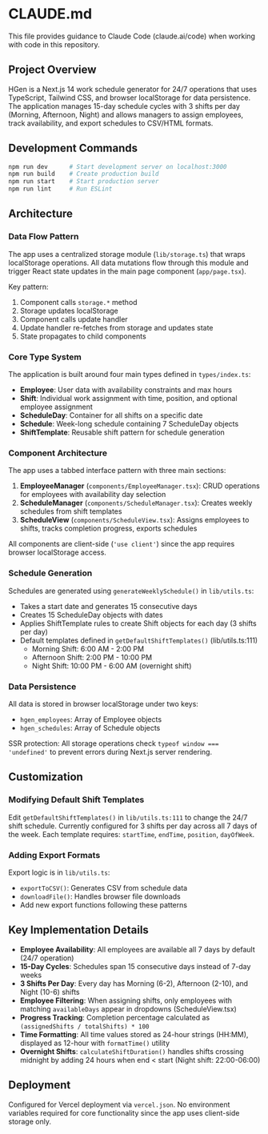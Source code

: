 # CLAUDE.md

This file provides guidance to Claude Code (claude.ai/code) when working with code in this repository.

## Project Overview

HGen is a Next.js 14 work schedule generator for 24/7 operations that uses TypeScript, Tailwind CSS, and browser localStorage for data persistence. The application manages 15-day schedule cycles with 3 shifts per day (Morning, Afternoon, Night) and allows managers to assign employees, track availability, and export schedules to CSV/HTML formats.

## Development Commands

```bash
npm run dev      # Start development server on localhost:3000
npm run build    # Create production build
npm run start    # Start production server
npm run lint     # Run ESLint
```

## Architecture

### Data Flow Pattern
The app uses a centralized storage module (`lib/storage.ts`) that wraps localStorage operations. All data mutations flow through this module and trigger React state updates in the main page component (`app/page.tsx`).

Key pattern:
1. Component calls `storage.*` method
2. Storage updates localStorage
3. Component calls update handler
4. Update handler re-fetches from storage and updates state
5. State propagates to child components

### Core Type System

The application is built around four main types defined in `types/index.ts`:

- **Employee**: User data with availability constraints and max hours
- **Shift**: Individual work assignment with time, position, and optional employee assignment
- **ScheduleDay**: Container for all shifts on a specific date
- **Schedule**: Week-long schedule containing 7 ScheduleDay objects
- **ShiftTemplate**: Reusable shift pattern for schedule generation

### Component Architecture

The app uses a tabbed interface pattern with three main sections:

1. **EmployeeManager** (`components/EmployeeManager.tsx`): CRUD operations for employees with availability day selection
2. **ScheduleManager** (`components/ScheduleManager.tsx`): Creates weekly schedules from shift templates
3. **ScheduleView** (`components/ScheduleView.tsx`): Assigns employees to shifts, tracks completion progress, exports schedules

All components are client-side (`'use client'`) since the app requires browser localStorage access.

### Schedule Generation

Schedules are generated using `generateWeeklySchedule()` in `lib/utils.ts`:
- Takes a start date and generates 15 consecutive days
- Creates 15 ScheduleDay objects with dates
- Applies ShiftTemplate rules to create Shift objects for each day (3 shifts per day)
- Default templates defined in `getDefaultShiftTemplates()` (lib/utils.ts:111)
  - Morning Shift: 6:00 AM - 2:00 PM
  - Afternoon Shift: 2:00 PM - 10:00 PM
  - Night Shift: 10:00 PM - 6:00 AM (overnight shift)

### Data Persistence

All data is stored in browser localStorage under two keys:
- `hgen_employees`: Array of Employee objects
- `hgen_schedules`: Array of Schedule objects

SSR protection: All storage operations check `typeof window === 'undefined'` to prevent errors during Next.js server rendering.

## Customization

### Modifying Default Shift Templates
Edit `getDefaultShiftTemplates()` in `lib/utils.ts:111` to change the 24/7 shift schedule. Currently configured for 3 shifts per day across all 7 days of the week. Each template requires: `startTime`, `endTime`, `position`, `dayOfWeek`.

### Adding Export Formats
Export logic is in `lib/utils.ts`:
- `exportToCSV()`: Generates CSV from schedule data
- `downloadFile()`: Handles browser file downloads
- Add new export functions following these patterns

## Key Implementation Details

- **Employee Availability**: All employees are available all 7 days by default (24/7 operation)
- **15-Day Cycles**: Schedules span 15 consecutive days instead of 7-day weeks
- **3 Shifts Per Day**: Every day has Morning (6-2), Afternoon (2-10), and Night (10-6) shifts
- **Employee Filtering**: When assigning shifts, only employees with matching `availableDays` appear in dropdowns (ScheduleView.tsx)
- **Progress Tracking**: Completion percentage calculated as `(assignedShifts / totalShifts) * 100`
- **Time Formatting**: All time values stored as 24-hour strings (HH:MM), displayed as 12-hour with `formatTime()` utility
- **Overnight Shifts**: `calculateShiftDuration()` handles shifts crossing midnight by adding 24 hours when end < start (Night shift: 22:00-06:00)

## Deployment

Configured for Vercel deployment via `vercel.json`. No environment variables required for core functionality since the app uses client-side storage only.

